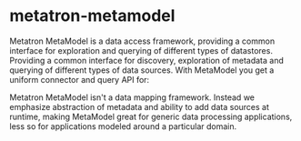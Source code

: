 # metatron-metamodel

Metatron MetaModel is a data access framework, providing a common interface for exploration and querying of different types of datastores. Providing a common interface for discovery, exploration of metadata and querying of different types of data sources. With MetaModel you get a uniform connector and query API for:

Metatron MetaModel isn't a data mapping framework. Instead we emphasize abstraction of metadata and ability to add data sources at runtime, making MetaModel great for generic data processing applications, less so for applications modeled around a particular domain.
